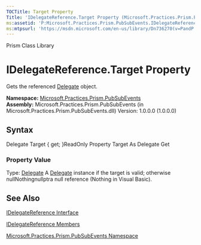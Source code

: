 ```yaml
---
TOCTitle: Target Property
Title: 'IDelegateReference.Target Property (Microsoft.Practices.Prism.PubSubEvents)'
ms:assetid: 'P:Microsoft.Practices.Prism.PubSubEvents.IDelegateReference.Target'
ms:mtpsurl: 'https://msdn.microsoft.com/en-us/library/Dn736270(v=PandP.50)'
---
```


Prism Class Library

IDelegateReference.Target Property
======================================

Gets the referenced [Delegate](http://msdn.microsoft.com/en-us/library/y22acf51) object.

**Namespace:** [Microsoft.Practices.Prism.PubSubEvents](https://msdn.microsoft.com/library/microsoft.practices.prism.pubsubevents)
**Assembly:** Microsoft.Practices.Prism.PubSubEvents (in Microsoft.Practices.Prism.PubSubEvents.dll) Version: 1.0.0.0 (1.0.0.0)

## Syntax


Delegate Target { get; }ReadOnly Property Target As Delegate Get
### Property Value

Type: [Delegate](http://msdn.microsoft.com/en-us/library/y22acf51)
A [Delegate](http://msdn.microsoft.com/en-us/library/y22acf51) instance if the target is valid; otherwise nullNothingnullptra null reference (Nothing in Visual Basic).

See Also
--------


[IDelegateReference Interface](https://msdn.microsoft.com/library/microsoft.practices.prism.pubsubevents.idelegatereference)

[IDelegateReference Members](https://msdn.microsoft.com/allmembers.t:microsoft.practices.prism.pubsubevents.idelegatereference)

[Microsoft.Practices.Prism.PubSubEvents Namespace](https://msdn.microsoft.com/library/microsoft.practices.prism.pubsubevents)
